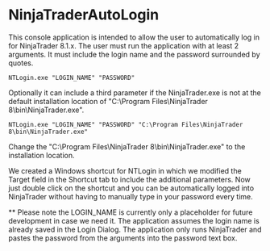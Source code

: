 # NinjaTraderAutoLogin

This console application is intended to allow the user to automatically log in for NinjaTrader 8.1.x. The user must run the application with at least 2 arguments. It must include the login name and the password surrounded by quotes.

    NTLogin.exe "LOGIN_NAME" "PASSWORD"

Optionally it can include a third parameter if the NinjaTrader.exe is not at the default installation location of "C:\Program Files\NinjaTrader 8\bin\NinjaTrader.exe".

    NTLogin.exe "LOGIN_NAME" "PASSWORD" "C:\Program Files\NinjaTrader 8\bin\NinjaTrader.exe"

Change the "C:\Program Files\NinjaTrader 8\bin\NinjaTrader.exe" to the installation location.

We created a Windows shortcut for NTLogin in which we modified the Target field in the Shortcut tab to include the additional parameters. Now just double click on the shortcut and you can be automatically logged into NinjaTrader without having to manually type in your password every time.

** Please note the LOGIN_NAME is currently only a placeholder for future development in case we need it. The application assumes the login name is already saved in the Login Dialog. The application only runs NinjaTrader and pastes the password from the arguments into the password text box.
